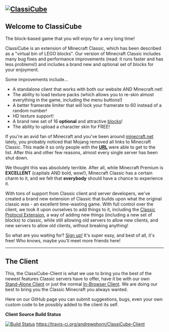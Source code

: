 [![ClassiCube](http://i.imgur.com/IS1opcV.png)](http://www.classicube.net/)
-----
**Welcome to ClassiCube**
-----
The block-based game that you will enjoy for a very long time!

ClassiCube is an extension of Minecraft Classic, which has been described as a "virtual bin of LEGO blocks". Our version of Minecraft Classic includes many bug fixes and performance improvements (read: it runs faster and has less problems!) and includes a brand new and optional set of blocks for your enjoyment.

Some improvements include...

  *  A standalone client that works with both our website AND Minecraft.net!
  *  The ability to load texture packs (which allows you to re-skin almost everything in the game, including the menu buttons!)
  *  A better framerate limiter that will lock your framerate to 60 instead of a random number!
  *  HD texture support!
  *  A brand new set of 16 **optional** and attractive [blocks](http://wiki.vg/Classic_Protocol_Extension#CustomBlocks)!
  *  The ability to upload a character skin for FREE!

If you're an avid fan of Minecraft and you've been around [minecraft.net](https://minecraft.net/) lately, you probably noticed that Mojang removed all links to Minecraft Classic. This made it so only people with the **[URL](https://minecraft.net/classic/list)** were able to get to the list. After this and other few reasons, almost every single server has been shut down.

We thought this was absolutely terrible. After all, while Minecraft Premium is **EXCELLENT** (capitals AND bold, wow!), Minecraft Classic has a certain charm to it, and we felt that **everybody** should have a chance to experience it.

With tons of support from Classic client and server developers, we've created a brand new extension of Classic that builds upon what the original classic was - an excellent time-wasting game. With full control over the client, we took it upon ourselves to add things to it, including the [Classic Protocol Extension](http://wiki.vg/Classic_Protocol_Extension), a way of adding new things (including a new set of blocks) to classic, while still allowing old servers to allow new clients, and new servers to allow old clients, without breaking anything!

So what are you waiting for? [Sign up!](http://www.classicube.net/acc/register/) It's super easy, and best of all, it's free! Who knows, maybe you'll meet more friends here!

-----
The Client
-----
This, the ClassiCube-Client is what we use to bring you the best of the newest features Classic servers have to offer, have it be with our own [Stand-Alone Client](http://static.classicube.net/client/ClassiCube.exe) or just the normal [In-Browser Client](http://www.classicube.net/server/list/). We are doing our best to bring you the Classic Minecraft you always wanted.

Here on our GitHub page you can submit suggestions, bugs, even your own custom code to be possibly added to the client its self.

**Client Source Build Status**

[![Build Status](https://travis-ci.org/andrewphorn/ClassiCube-Client.png?branch=master)](https://travis-ci.org/andrewphorn/ClassiCube-Client) https://travis-ci.org/andrewphorn/ClassiCube-Client
